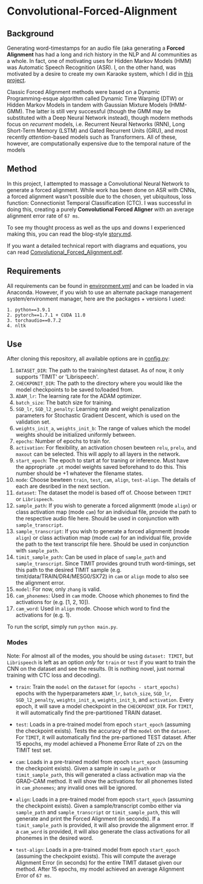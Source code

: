 # Convolutional-Forced-Alignment

## Background

Generating word-timestamps for an audio file (aka generating a **Forced Alignment** has had a long and rich history in the NLP and AI communities as a whole. In fact, one of motivating uses for Hidden Markov Models (HMM) was Automatic Speech Recognition (ASR). I, on the other hand, was motivated by a desire to create my own Karaoke system, which I did in [this project](https://github.com/sfarhat/Karaoke/tree/main).

Classic Forced Alignment methods were based on a Dynamic Programming-esque algorithm called Dynamic Time Warping (DTW) or Hidden Markov Models in tandem with Gaussian Mixture Models (HMM-GMM). The latter is still very successful (though the GMM may be substituted with a Deep Neural Network instead), though modern methods focus on *recurrent* models, i.e. Recurrent Neural Networks (RNN), Long Short-Term Memory (LSTM) and Gated Recurrent Units (GRU), and most recently *attention*-based models such as Transformers. All of these, however, are computationally expensive due to the temporal nature of the models

## Method

In this project, I attempted to massage a Convolutional Neural Network to generate a forced alignment. While work has been done on ASR with CNNs, a forced alignment wasn't possible due to the chosen, yet ubiquitous, loss function: Connectionist Temporal Classification (CTC). I was successful in doing this, creating a purely **Convolutional Forced Aligner** with an average alignment error rate of `67 ms`. 

To see my thought process as well as the ups and downs I experienced making this, you can read the blog-style [story.md](https://github.com/sfarhat/Convolutional-Forced-Alignment/blob/main/story.md). 

If you want a detailed technical report with diagrams and equations, you can read [Convolutional_Forced_Alignment.pdf](https://github.com/sfarhat/Convolutional-Forced-Alignment/blob/main/Convolutional_Forced_Alignment.pdf).

## Requirements

All requirements can be found in [environment.yml](https://github.com/sfarhat/Convolutional-Forced-Alignment/blob/main/environment.yml) and can be loaded in via Anaconda. However, if you wish to use an alternate package management system/environment manager, here are the packages + versions I used:

    1. python==3.9.1
    2. pytorch==1.7.1 + CUDA 11.0
    3. torchaudio==0.7.2
    4. nltk

## Use

After cloning this repository, all available options are in [config.py](https://github.com/sfarhat/Convolutional-Forced-Alignment/blob/main/config.py):

1. `DATASET_DIR`: The path to the training/test dataset. As of now, it only supports 'TIMIT' or 'Librispeech'.
2. `CHECKPONIT_DIR`: The path to the directory where you would like the model checkpoints to be saved to/loaded from.
3. `ADAM_lr`: The learning rate for the ADAM optimizer.
4. `batch_size`: The batch size for training.
5. `SGD_lr`, `SGD_l2_penalty`: Learning rate and weight penalization parameters for Stochastic Gradient Descent, which is used on the validation set.
6. `weights_init_a`, `weights_init_b`: The range of values which the model weights should be initialized uniformly between.
7. `epochs`: Number of epochs to train for.
8. `activation`: For flexibility, an activation chosen bewteen `relu`, `prelu`, and `maxout` can be selected. This will apply to all layers in the network.
9. `start_epoch`: The epoch to start at for traning or inference. Must have the appropriate `.pt` model weights saved beforehand to do this. This number should be +1 whatever the filename states.
10. `mode`: Choose bewteen `train`, `test`, `cam`, `align`, `test-align`. The details of each are desribed in the next section.
11. `dataset`: The dataset the model is based off of. Choose between `TIMIT` or `Librispeech`.
12. `sample_path`: If you wish to generate a forced alignmentt (mode `align`) or class activation map (mode `cam`) for an individual file, provide the path to the respective audio file here. Should be used in conjunction with `sample_transcript`.
13. `sample_transcript`: If you wish to generate a forced alignmentt (mode `align`) or class activation map (mode `cam`) for an individual file, provide the path to the text transcript file here. Should be used in conjunction with `sample_path`.
14. `timit_sample_path`: Can be used in place of `sample_path` and `sample_transcript`. Since TIMIT provides ground truth word-timings, set this path to the desired TIMIT sample (e.g. timit/data/TRAIN/DR4/MESG0/SX72) in `cam` or `align` mode to also see the alignment error.
15. `model`: For now, only `zhang` is valid.
16. `cam_phonemes`: Used in `cam` mode. Choose which phonemes to find the activations for (e.g. [1, 2, 10]).
17. `cam_word`: Used in `align` mode. Choose which word to find the activations for (e.g. 1).

To run the script, simply run `python main.py`.

### Modes

Note: For almost all of the modes, you should be using `dataset: TIMIT`, but `Librispeech` is left as an option *only* for `train` or `test` if you want to train the CNN on the dataset and see the results. (It is nothing novel, just normal training with CTC loss and decoding).

- `train`: Train the `model` on the `dataset` for `(epochs - start_epochs)` epochs with the hyperparameters `ADAM_lr`, `batch_size`, `SGD_lr`, `SGD_l2_penalty`, `weights_init_a`, `weights_init_b`, and `activation`. Every epoch, it will save a model checkpoint in the `CHECKPOINT_DIR`. For `TIMIT`, it will automatically find the pre-partitioned TRAIN dataset.

- `test`: Loads in a pre-trained model from epoch `start_epoch` (assuming the checkpoint exists). Tests the accuracy of the `model` on the `dataset`. For `TIMIT`, it will automatically find the pre-partioned TEST dataset. After 15 epochs, my model achieved a Phoneme Error Rate of `22%` on the TIMIT test set.

- `cam`: Loads in a pre-trained model from epoch `start_epoch` (assuming the checkpoint exists). Given a sample in `sample_path` or `timit_sample_path`, this will generated a class activation map via the GRAD-CAM method. It will show the activations for all phonemes listed in `cam_phonemes`; any invalid ones will be ignored.

- `align`: Loads in a pre-trained model from epoch `start_epoch` (assuming the checkpoint exists). Given a sample/transcript combo either via `sample_path` and `sample_transcript` or `timit_sample_path`, this will generate and print the Forced Alignment (in seconds). If a `timit_sample_path` is provided, it will also provide the alignment error. If a `cam_word` is provided, it will also generate the class activations for all phonemes in the desired word.

- `test-align`: Loads in a pre-trained model from epoch `start_epoch` (assuming the checkpoint exists). This will compute the average Alignment Error (in seconds) for the entire TIMIT dataset given our method. After 15 epochs, my model achieved an average Alignment Error of `67 ms`.
